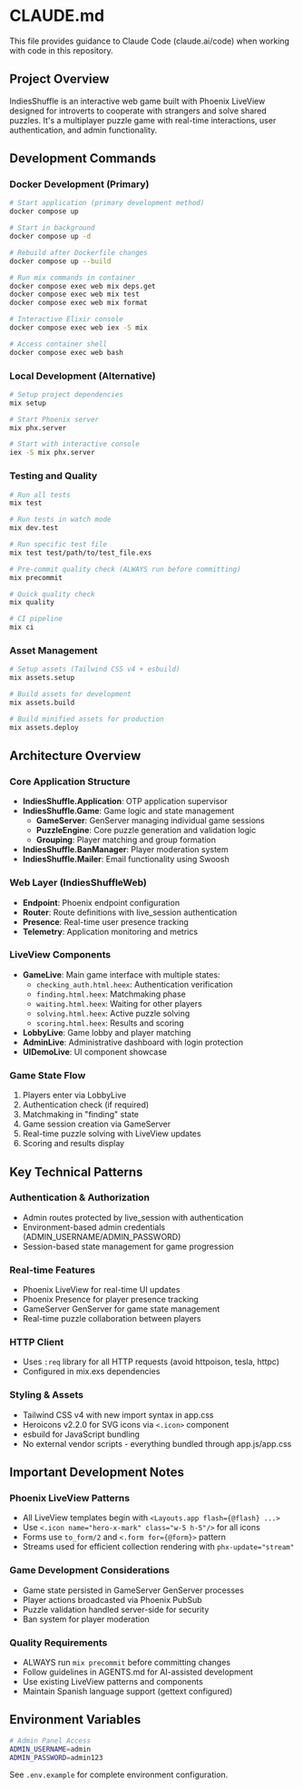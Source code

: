 # CLAUDE.md

This file provides guidance to Claude Code (claude.ai/code) when working with code in this repository.

## Project Overview

IndiesShuffle is an interactive web game built with Phoenix LiveView designed for introverts to cooperate with strangers and solve shared puzzles. It's a multiplayer puzzle game with real-time interactions, user authentication, and admin functionality.

## Development Commands

### Docker Development (Primary)
```bash
# Start application (primary development method)
docker compose up

# Start in background
docker compose up -d

# Rebuild after Dockerfile changes
docker compose up --build

# Run mix commands in container
docker compose exec web mix deps.get
docker compose exec web mix test
docker compose exec web mix format

# Interactive Elixir console
docker compose exec web iex -S mix

# Access container shell
docker compose exec web bash
```

### Local Development (Alternative)
```bash
# Setup project dependencies
mix setup

# Start Phoenix server
mix phx.server

# Start with interactive console
iex -S mix phx.server
```

### Testing and Quality
```bash
# Run all tests
mix test

# Run tests in watch mode
mix dev.test

# Run specific test file
mix test test/path/to/test_file.exs

# Pre-commit quality check (ALWAYS run before committing)
mix precommit

# Quick quality check
mix quality

# CI pipeline
mix ci
```

### Asset Management
```bash
# Setup assets (Tailwind CSS v4 + esbuild)
mix assets.setup

# Build assets for development
mix assets.build

# Build minified assets for production
mix assets.deploy
```

## Architecture Overview

### Core Application Structure
- **IndiesShuffle.Application**: OTP application supervisor
- **IndiesShuffle.Game**: Game logic and state management
  - **GameServer**: GenServer managing individual game sessions
  - **PuzzleEngine**: Core puzzle generation and validation logic
  - **Grouping**: Player matching and group formation
- **IndiesShuffle.BanManager**: Player moderation system
- **IndiesShuffle.Mailer**: Email functionality using Swoosh

### Web Layer (IndiesShuffleWeb)
- **Endpoint**: Phoenix endpoint configuration
- **Router**: Route definitions with live_session authentication
- **Presence**: Real-time user presence tracking
- **Telemetry**: Application monitoring and metrics

### LiveView Components
- **GameLive**: Main game interface with multiple states:
  - `checking_auth.html.heex`: Authentication verification
  - `finding.html.heex`: Matchmaking phase
  - `waiting.html.heex`: Waiting for other players
  - `solving.html.heex`: Active puzzle solving
  - `scoring.html.heex`: Results and scoring
- **LobbyLive**: Game lobby and player matching
- **AdminLive**: Administrative dashboard with login protection
- **UIDemoLive**: UI component showcase

### Game State Flow
1. Players enter via LobbyLive
2. Authentication check (if required)
3. Matchmaking in "finding" state
4. Game session creation via GameServer
5. Real-time puzzle solving with LiveView updates
6. Scoring and results display

## Key Technical Patterns

### Authentication & Authorization
- Admin routes protected by live_session with authentication
- Environment-based admin credentials (ADMIN_USERNAME/ADMIN_PASSWORD)
- Session-based state management for game progression

### Real-time Features
- Phoenix LiveView for real-time UI updates
- Phoenix Presence for player presence tracking
- GameServer GenServer for game state management
- Real-time puzzle collaboration between players

### HTTP Client
- Uses `:req` library for all HTTP requests (avoid httpoison, tesla, httpc)
- Configured in mix.exs dependencies

### Styling & Assets
- Tailwind CSS v4 with new import syntax in app.css
- Heroicons v2.2.0 for SVG icons via `<.icon>` component
- esbuild for JavaScript bundling
- No external vendor scripts - everything bundled through app.js/app.css

## Important Development Notes

### Phoenix LiveView Patterns
- All LiveView templates begin with `<Layouts.app flash={@flash} ...>`
- Use `<.icon name="hero-x-mark" class="w-5 h-5"/>` for all icons
- Forms use `to_form/2` and `<.form for={@form}>` pattern
- Streams used for efficient collection rendering with `phx-update="stream"`

### Game Development Considerations
- Game state persisted in GameServer GenServer processes
- Player actions broadcasted via Phoenix PubSub
- Puzzle validation handled server-side for security
- Ban system for player moderation

### Quality Requirements
- ALWAYS run `mix precommit` before committing changes
- Follow guidelines in AGENTS.md for AI-assisted development
- Use existing LiveView patterns and components
- Maintain Spanish language support (gettext configured)

## Environment Variables

```bash
# Admin Panel Access
ADMIN_USERNAME=admin
ADMIN_PASSWORD=admin123
```

See `.env.example` for complete environment configuration.